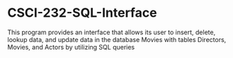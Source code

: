 # CSCI-232-SQL-Interface
This program provides an interface that allows
its user to insert, delete,
lookup data, and update data
in the database Movies with 
tables Directors, Movies, and Actors
by utilizing SQL queries
